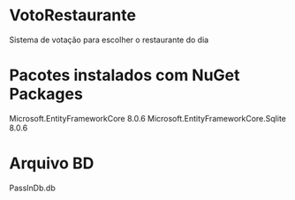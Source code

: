 # VotoRestaurante
 Sistema de votação para escolher o restaurante do dia

# Pacotes instalados com NuGet Packages
 Microsoft.EntityFrameworkCore 8.0.6
 Microsoft.EntityFrameworkCore.Sqlite 8.0.6
# Arquivo BD
PassInDb.db
